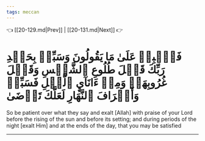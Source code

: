 ```yaml
---
tags: meccan
---
```


👈 [[20-129.md|Prev]] | [[20-131.md|Next]] 👉

# فَٱصۡبِرۡ عَلَىٰ مَا يَقُولُونَ وَسَبِّحۡ بِحَمۡدِ رَبِّكَ قَبۡلَ طُلُوعِ ٱلشَّمۡسِ وَقَبۡلَ غُرُوبِهَاۖ وَمِنۡ ءَانَآيِٕ ٱلَّيۡلِ فَسَبِّحۡ وَأَطۡرَافَ ٱلنَّهَارِ لَعَلَّكَ تَرۡضَىٰ

So be patient over what they say and exalt [Allah] with praise of your Lord before the rising of the sun and before its setting; and during periods of the night [exalt Him] and at the ends of the day, that you may be satisfied

---

